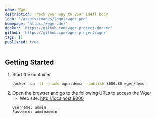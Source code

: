```yaml
---
name: Wger
description: Track your way to your ideal body
logo: '/assets/images/logos/wger.png'
homepage: 'https://wger.de/'
docker: 'https://github.com/wger-project/docker'
github: 'https://github.com/wger-project/wger'
tags: []
published: true
---
```


## Getting Started

1. Start the container
    ```bash
    docker run -ti --name wger.demo --publish 8000:80 wger/demo
    ```
2. Open the browser and go to the following URLs to access the Wger
    - Web site: [http://localhost:8000](http://localhost:8000)
    ```
    Username: admin
    Password: adminadmin
    ```